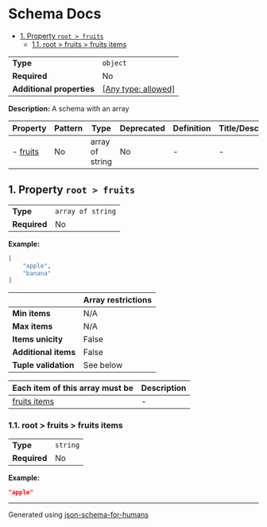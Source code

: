 # Schema Docs

- [1. Property `root > fruits`](#fruits)
  - [1.1. root > fruits > fruits items](#fruits_items)

|                           |                                                                           |
| ------------------------- | ------------------------------------------------------------------------- |
| **Type**                  | `object`                                                                  |
| **Required**              | No                                                                        |
| **Additional properties** | [[Any type: allowed]](# "Additional Properties of any type are allowed.") |

**Description:** A schema with an array

| Property             | Pattern | Type            | Deprecated | Definition | Title/Description |
| -------------------- | ------- | --------------- | ---------- | ---------- | ----------------- |
| - [fruits](#fruits ) | No      | array of string | No         | -          | -                 |

## <a name="fruits"></a>1. Property `root > fruits`

|              |                   |
| ------------ | ----------------- |
| **Type**     | `array of string` |
| **Required** | No                |

**Example:**

```json
[
    "apple",
    "banana"
]
```

|                      | Array restrictions |
| -------------------- | ------------------ |
| **Min items**        | N/A                |
| **Max items**        | N/A                |
| **Items unicity**    | False              |
| **Additional items** | False              |
| **Tuple validation** | See below          |

| Each item of this array must be | Description |
| ------------------------------- | ----------- |
| [fruits items](#fruits_items)   | -           |

### <a name="fruits_items"></a>1.1. root > fruits > fruits items

|              |          |
| ------------ | -------- |
| **Type**     | `string` |
| **Required** | No       |

**Example:**

```json
"apple"
```

----------------------------------------------------------------------------------------------------------------------------
Generated using [json-schema-for-humans](https://github.com/coveooss/json-schema-for-humans)
